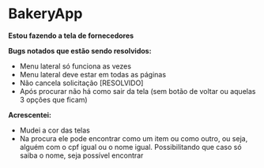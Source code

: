 # BakeryApp

**Estou fazendo a tela de fornecedores**

**Bugs notados que estão sendo resolvidos:**
  - Menu lateral só funciona as vezes 
  - Menu lateral deve estar em todas as páginas
  - Não cancela solicitação [RESOLVIDO]
  - Após procurar não há como sair da tela (sem botão de voltar ou aquelas 3 opções que ficam)
  
**Acrescentei:**
  - Mudei a cor das telas
  - Na procura ele pode encontrar como um item ou como outro, ou seja, alguém com o cpf igual ou o nome igual. Possibilitando que caso só saiba o nome, seja possível encontrar
  
